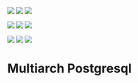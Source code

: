 [![](https://images.microbadger.com/badges/version/whatever4711/postgres:amd64-latest.svg)](https://microbadger.com/images/whatever4711/postgres:amd64-latest "Get your own version badge on microbadger.com") [![](https://images.microbadger.com/badges/image/whatever4711/postgres:amd64-latest.svg)](https://microbadger.com/images/whatever4711/postgres:amd64-latest "Get your own image badge on microbadger.com") [![](https://images.microbadger.com/badges/commit/whatever4711/postgres:amd64-latest.svg)](https://microbadger.com/images/whatever4711/postgres:amd64-latest "Get your own commit badge on microbadger.com")

[![](https://images.microbadger.com/badges/version/whatever4711/postgres:armhf-latest.svg)](https://microbadger.com/images/whatever4711/postgres:armhf-latest "Get your own version badge on microbadger.com") [![](https://images.microbadger.com/badges/image/whatever4711/postgres:armhf-latest.svg)](https://microbadger.com/images/whatever4711/postgres:armhf-latest "Get your own image badge on microbadger.com") [![](https://images.microbadger.com/badges/commit/whatever4711/postgres:armhf-latest.svg)](https://microbadger.com/images/whatever4711/postgres:armhf-latest "Get your own commit badge on microbadger.com")

[![](https://images.microbadger.com/badges/version/whatever4711/postgres:aarch64-latest.svg)](https://microbadger.com/images/whatever4711/postgres:aarch64-latest "Get your own version badge on microbadger.com") [![](https://images.microbadger.com/badges/image/whatever4711/postgres:aarch64-latest.svg)](https://microbadger.com/images/whatever4711/postgres:aarch64-latest "Get your own image badge on microbadger.com") [![](https://images.microbadger.com/badges/commit/whatever4711/postgres:aarch64-latest.svg)](https://microbadger.com/images/whatever4711/postgres:aarch64-latest "Get your own commit badge on microbadger.com")

# Multiarch Postgresql
